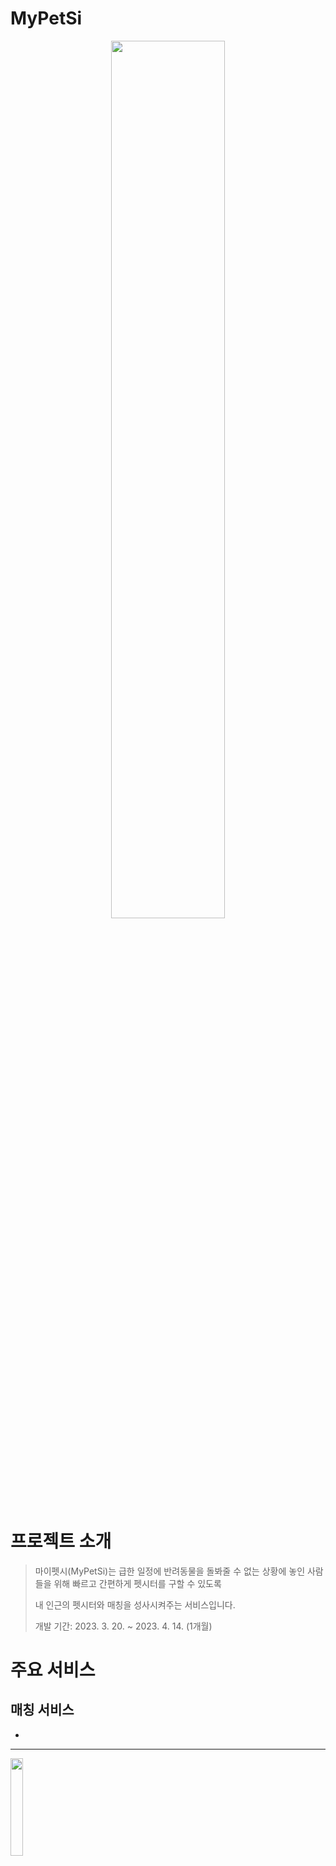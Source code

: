 # MyPetSi
<div align="center">
<img width="60%" src="https://user-images.githubusercontent.com/123542824/232990559-6cfa814d-0e66-4cf8-88c9-276d1c3508fe.png"/>
</div>

# 프로젝트 소개

> 마이펫시(MyPetSi)는 급한 일정에 반려동물을 돌봐줄 수 없는 상황에 놓인 사람들을 위해 빠르고 간편하게 펫시터를 구할 수 있도록
> 
> 내 인근의 펫시터와 매칭을 성사시켜주는 서비스입니다.
>
> 개발 기간: 2023. 3. 20. ~ 2023. 4. 14. (1개월)


# 주요 서비스

## 매칭 서비스
- 



---
<img width="20%" src="https://user-images.githubusercontent.com/123542824/232989010-24de3651-5f1b-4ee7-beb9-dfa1f8d2510b.png"/>
